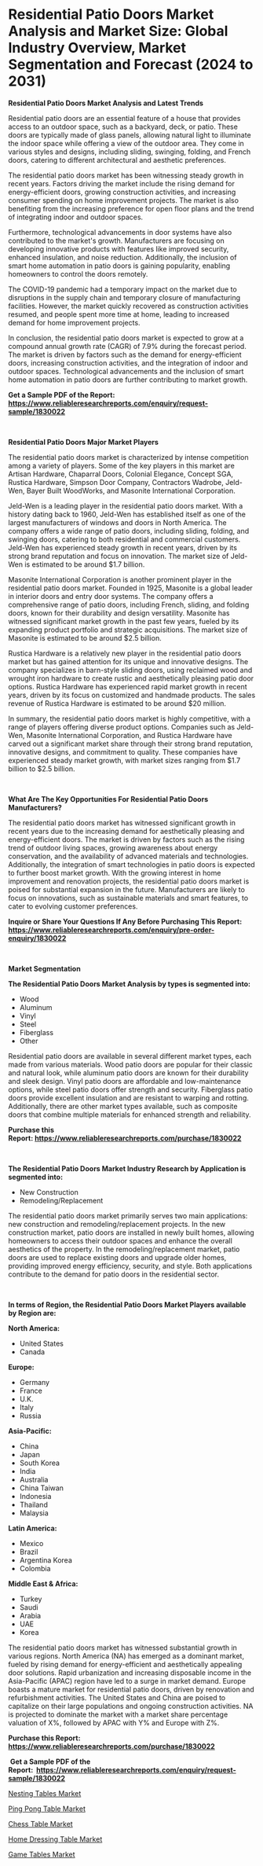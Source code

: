 <p><h1>Residential Patio Doors Market Analysis and Market Size: Global Industry Overview, Market Segmentation and Forecast (2024 to 2031)</h1></p><p><strong>Residential Patio Doors Market Analysis and Latest Trends</strong></p>
<p><p>Residential patio doors are an essential feature of a house that provides access to an outdoor space, such as a backyard, deck, or patio. These doors are typically made of glass panels, allowing natural light to illuminate the indoor space while offering a view of the outdoor area. They come in various styles and designs, including sliding, swinging, folding, and French doors, catering to different architectural and aesthetic preferences.</p><p>The residential patio doors market has been witnessing steady growth in recent years. Factors driving the market include the rising demand for energy-efficient doors, growing construction activities, and increasing consumer spending on home improvement projects. The market is also benefiting from the increasing preference for open floor plans and the trend of integrating indoor and outdoor spaces.</p><p>Furthermore, technological advancements in door systems have also contributed to the market's growth. Manufacturers are focusing on developing innovative products with features like improved security, enhanced insulation, and noise reduction. Additionally, the inclusion of smart home automation in patio doors is gaining popularity, enabling homeowners to control the doors remotely.</p><p>The COVID-19 pandemic had a temporary impact on the market due to disruptions in the supply chain and temporary closure of manufacturing facilities. However, the market quickly recovered as construction activities resumed, and people spent more time at home, leading to increased demand for home improvement projects.</p><p>In conclusion, the residential patio doors market is expected to grow at a compound annual growth rate (CAGR) of 7.9% during the forecast period. The market is driven by factors such as the demand for energy-efficient doors, increasing construction activities, and the integration of indoor and outdoor spaces. Technological advancements and the inclusion of smart home automation in patio doors are further contributing to market growth.</p></p>
<p><strong>Get a Sample PDF of the Report:&nbsp; <a href="https://www.reliableresearchreports.com/enquiry/request-sample/1830022">https://www.reliableresearchreports.com/enquiry/request-sample/1830022</a></strong></p>
<p>&nbsp;</p>
<p><strong>Residential Patio Doors Major Market Players</strong></p>
<p><p>The residential patio doors market is characterized by intense competition among a variety of players. Some of the key players in this market are Artisan Hardware, Chaparral Doors, Colonial Elegance, Concept SGA, Rustica Hardware, Simpson Door Company, Contractors Wadrobe, Jeld-Wen, Bayer Built WoodWorks, and Masonite International Corporation.</p><p>Jeld-Wen is a leading player in the residential patio doors market. With a history dating back to 1960, Jeld-Wen has established itself as one of the largest manufacturers of windows and doors in North America. The company offers a wide range of patio doors, including sliding, folding, and swinging doors, catering to both residential and commercial customers. Jeld-Wen has experienced steady growth in recent years, driven by its strong brand reputation and focus on innovation. The market size of Jeld-Wen is estimated to be around $1.7 billion.</p><p>Masonite International Corporation is another prominent player in the residential patio doors market. Founded in 1925, Masonite is a global leader in interior doors and entry door systems. The company offers a comprehensive range of patio doors, including French, sliding, and folding doors, known for their durability and design versatility. Masonite has witnessed significant market growth in the past few years, fueled by its expanding product portfolio and strategic acquisitions. The market size of Masonite is estimated to be around $2.5 billion.</p><p>Rustica Hardware is a relatively new player in the residential patio doors market but has gained attention for its unique and innovative designs. The company specializes in barn-style sliding doors, using reclaimed wood and wrought iron hardware to create rustic and aesthetically pleasing patio door options. Rustica Hardware has experienced rapid market growth in recent years, driven by its focus on customized and handmade products. The sales revenue of Rustica Hardware is estimated to be around $20 million.</p><p>In summary, the residential patio doors market is highly competitive, with a range of players offering diverse product options. Companies such as Jeld-Wen, Masonite International Corporation, and Rustica Hardware have carved out a significant market share through their strong brand reputation, innovative designs, and commitment to quality. These companies have experienced steady market growth, with market sizes ranging from $1.7 billion to $2.5 billion.</p></p>
<p>&nbsp;</p>
<p><strong>What Are The Key Opportunities For Residential Patio Doors Manufacturers?</strong></p>
<p><p>The residential patio doors market has witnessed significant growth in recent years due to the increasing demand for aesthetically pleasing and energy-efficient doors. The market is driven by factors such as the rising trend of outdoor living spaces, growing awareness about energy conservation, and the availability of advanced materials and technologies. Additionally, the integration of smart technologies in patio doors is expected to further boost market growth. With the growing interest in home improvement and renovation projects, the residential patio doors market is poised for substantial expansion in the future. Manufacturers are likely to focus on innovations, such as sustainable materials and smart features, to cater to evolving customer preferences.</p></p>
<p><strong>Inquire or Share Your Questions If Any Before Purchasing This Report: <a href="https://www.reliableresearchreports.com/enquiry/pre-order-enquiry/1830022">https://www.reliableresearchreports.com/enquiry/pre-order-enquiry/1830022</a></strong></p>
<p>&nbsp;</p>
<p><strong>Market Segmentation</strong></p>
<p><strong>The Residential Patio Doors Market Analysis by types is segmented into:</strong></p>
<p><ul><li>Wood</li><li>Aluminum</li><li>Vinyl</li><li>Steel</li><li>Fiberglass</li><li>Other</li></ul></p>
<p><p>Residential patio doors are available in several different market types, each made from various materials. Wood patio doors are popular for their classic and natural look, while aluminum patio doors are known for their durability and sleek design. Vinyl patio doors are affordable and low-maintenance options, while steel patio doors offer strength and security. Fiberglass patio doors provide excellent insulation and are resistant to warping and rotting. Additionally, there are other market types available, such as composite doors that combine multiple materials for enhanced strength and reliability.</p></p>
<p><strong>Purchase this Report:&nbsp;<a href="https://www.reliableresearchreports.com/purchase/1830022">https://www.reliableresearchreports.com/purchase/1830022</a></strong></p>
<p>&nbsp;</p>
<p><strong>The Residential Patio Doors Market Industry Research by Application is segmented into:</strong></p>
<p><ul><li>New Construction</li><li>Remodeling/Replacement</li></ul></p>
<p><p>The residential patio doors market primarily serves two main applications: new construction and remodeling/replacement projects. In the new construction market, patio doors are installed in newly built homes, allowing homeowners to access their outdoor spaces and enhance the overall aesthetics of the property. In the remodeling/replacement market, patio doors are used to replace existing doors and upgrade older homes, providing improved energy efficiency, security, and style. Both applications contribute to the demand for patio doors in the residential sector.</p></p>
<p>&nbsp;</p>
<p><strong>In terms of Region, the Residential Patio Doors Market Players available by Region are:</strong></p>
<p>
    <p> <strong> North America: </strong>
        <ul>
            <li>United States</li>
            <li>Canada</li>
        </ul>
        </p> 
    <p> <strong> Europe: </strong>
        <ul>
            <li>Germany</li>
            <li>France</li>
            <li>U.K.</li>
            <li>Italy</li>
            <li>Russia</li>
        </ul>
        </p> 
    <p> <strong> Asia-Pacific: </strong>
        <ul>
            <li>China</li>
            <li>Japan</li>
            <li>South Korea</li>
            <li>India</li>
            <li>Australia</li>
            <li>China Taiwan</li>
            <li>Indonesia</li>
            <li>Thailand</li>
            <li>Malaysia</li>
        </ul>
        </p> 
    <p> <strong> Latin America: </strong>
        <ul>
            <li>Mexico</li>
            <li>Brazil</li>
            <li>Argentina Korea</li>
            <li>Colombia</li>
        </ul>
        </p> 
    <p> <strong> Middle East & Africa: </strong>
        <ul>
            <li>Turkey</li>
            <li>Saudi</li>
            <li>Arabia</li>
            <li>UAE</li>
            <li>Korea</li>
        </ul>
    </p>
    </p>
<p><p>The residential patio doors market has witnessed substantial growth in various regions. North America (NA) has emerged as a dominant market, fueled by rising demand for energy-efficient and aesthetically appealing door solutions. Rapid urbanization and increasing disposable income in the Asia-Pacific (APAC) region have led to a surge in market demand. Europe boasts a mature market for residential patio doors, driven by renovation and refurbishment activities. The United States and China are poised to capitalize on their large populations and ongoing construction activities. NA is projected to dominate the market with a market share percentage valuation of X%, followed by APAC with Y% and Europe with Z%.</p></p>
<p><strong>Purchase this Report: <a href="https://www.reliableresearchreports.com/purchase/1830022">https://www.reliableresearchreports.com/purchase/1830022</a></strong></p>
<p>&nbsp;<strong>Get a Sample PDF of the Report:&nbsp;&nbsp;<a href="https://www.reliableresearchreports.com/enquiry/request-sample/1830022">https://www.reliableresearchreports.com/enquiry/request-sample/1830022</a></strong></p>
<p><strong></strong></p>
<p><p><a href="https://github.com/Chiragrp24/Market-Research-Report-List-2/blob/main/nesting-tables-market.md">Nesting Tables Market</a></p><p><a href="https://github.com/Chiragrp25/Market-Research-Report-List-2/blob/main/ping-pong-table-market.md">Ping Pong Table Market</a></p><p><a href="https://github.com/santosh758595/Market-Research-Report-List-2/blob/main/chess-table-market.md">Chess Table Market</a></p><p><a href="https://github.com/YashRP12/Market-Research-Report-List-2/blob/main/home-dressing-table-market.md">Home Dressing Table Market</a></p><p><a href="https://github.com/Chiragrp26/Market-Research-Report-List-2/blob/main/game-tables-market.md">Game Tables Market</a></p></p>